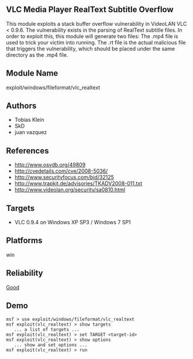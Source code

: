 ## VLC Media Player RealText Subtitle Overflow

This module exploits a stack buffer overflow vulnerability 
in VideoLAN VLC < 0.9.6. The vulnerability exists in the 
parsing of RealText subtitle files. In order to exploit 
this, this module will generate two files: The .mp4 file is 
used to trick your victim into running. The .rt file is the 
actual malicious file that triggers the vulnerability, which 
should be placed under the same directory as the .mp4 file.


## Module Name
exploit/windows/fileformat/vlc_realtext

## Authors
* Tobias Klein
* SkD
* juan vazquez


## References
* http://www.osvdb.org/49809
* http://cvedetails.com/cve/2008-5036/
* http://www.securityfocus.com/bid/32125
* http://www.trapkit.de/advisories/TKADV2008-011.txt
* http://www.videolan.org/security/sa0810.html



## Targets
* VLC 0.9.4 on Windows XP SP3 / Windows 7 SP1


## Platforms
win

## Reliability
[Good](https://github.com/rapid7/metasploit-framework/wiki/Exploit-Ranking)

## Demo

```
msf > use exploit/windows/fileformat/vlc_realtext
msf exploit(vlc_realtext) > show targets
   ... a list of targets ...
msf exploit(vlc_realtext) > set TARGET <target-id>
msf exploit(vlc_realtext) > show options
   ... show and set options ...
msf exploit(vlc_realtext) > run
```
    
    